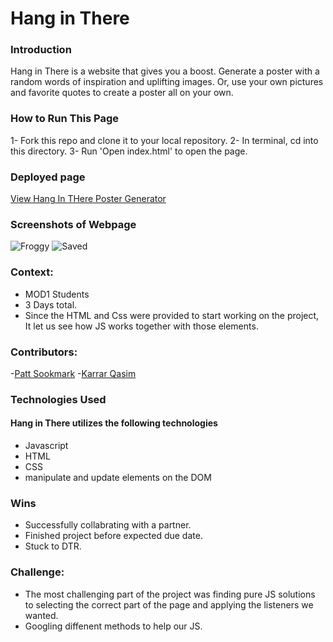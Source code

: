 # Hang in There  

### Introduction
 Hang in There is a website that gives you a boost. Generate a poster with a random words of inspiration and uplifting images. Or, use your own pictures and favorite quotes to create a poster all on your own.

### How to Run This Page
 1- Fork this repo and clone it to your local repository.
 2- In terminal, cd into this directory.
 3- Run 'Open index.html' to open the page.

### Deployed page
[View Hang In THere Poster Generator](https://karrarq.github.io/hang-in-there/)

### Screenshots of Webpage
![Froggy](https://user-images.githubusercontent.com/108508596/197290206-65b7d148-b9a2-41d2-bc61-8b770ae63f96.png)
![Saved](https://user-images.githubusercontent.com/108508596/197290240-3db577a0-5306-4234-ab69-009ad3143c75.png)

### Context:
- MOD1 Students
- 3 Days total.
- Since the HTML and Css were provided to start working on the project, It let us see how JS works together with those elements.

### Contributors:
-[Patt Sookmark](https://github.com/pattpjy)
-[Karrar Qasim](https://github.com/KarrarQ)

### Technologies Used
#### Hang in There utilizes the following technologies
- Javascript
- HTML
- CSS
- manipulate and update elements on the DOM

### Wins
- Successfully collabrating with a partner.
- Finished project before expected due date.
- Stuck to DTR.
### Challenge:
- The most challenging part of the project was finding pure JS solutions to selecting the correct part of the page and applying the listeners we wanted.
- Googling diffenent methods to help our JS.
